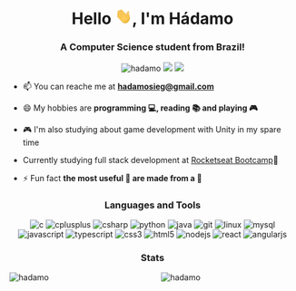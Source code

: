 <h1 align="center">Hello <img src="https://raw.githubusercontent.com/lhenrique42/lhenrique42/master/gifs/Hi.gif" width="30px">, I'm Hádamo</h1>
<h3 align="center">A Computer Science student from Brazil!</h3>


<p align="center"> <img src="https://komarev.com/ghpvc/?username=hadamo" alt="hadamo" />
<a href="https://www.linkedin.com/in/hadamo/"><img src="https://img.shields.io/badge/LinkedIn-informational?logo=linkedin"/></a>
<a href="mailto:hadamosieg@gmail.com" target="_blank"><img src="http://img.shields.io/badge/Gmail-informational?color=darkred&logo=gmail&logoColor=white"/></a>
</p>



- 📫 You can reache me at **hadamosieg@gmail.com**

- :smile: My hobbies are **programming :computer:, reading :books: and playing :video_game:**

- :video_game: I'm also studying about game development with Unity in my spare time

- Currently studying full stack development at [Rocketseat Bootcamp](https://www.rocketseat.com.br):rocket:

- ⚡ Fun fact **the most useful :panda_face: are made from a :snake:**


<h3 align="center">Languages and Tools</h3>

<p align="center">
    <img src="https://devicons.github.io/devicon/devicon.git/icons/c/c-original.svg" alt="c" width="40" height="40"/> 
    <img src="https://devicons.github.io/devicon/devicon.git/icons/cplusplus/cplusplus-original.svg" alt="cplusplus" width="40" height="40"/> 
    <img src="https://devicons.github.io/devicon/devicon.git/icons/csharp/csharp-original.svg" alt="csharp" width="40" height="40"/> 
    <img src="https://devicons.github.io/devicon/devicon.git/icons/python/python-original.svg" alt="python" width="40" height="40"/> 
    <img src="https://devicons.github.io/devicon/devicon.git/icons/java/java-original-wordmark.svg" alt="java" width="40" height="40"/> 
    <img src="https://www.vectorlogo.zone/logos/git-scm/git-scm-icon.svg" alt="git" width="40" height="40"/> 
    <img src="https://devicons.github.io/devicon/devicon.git/icons/linux/linux-original.svg" alt="linux" width="40" height="40"/>
    <img src="https://devicons.github.io/devicon/devicon.git/icons/mysql/mysql-original-wordmark.svg" alt="mysql" width="40" height="40"/> 
    <img src="https://devicons.github.io/devicon/devicon.git/icons/javascript/javascript-original.svg" alt="javascript" width="40" height="40"/> 
    <img src="https://devicons.github.io/devicon/devicon.git/icons/typescript/typescript-original.svg" alt="typescript" width="40" height="40"/>
    <img src="https://devicons.github.io/devicon/devicon.git/icons/css3/css3-original-wordmark.svg" alt="css3" width="40" height="40"/>
    <img src="https://devicons.github.io/devicon/devicon.git/icons/html5/html5-original-wordmark.svg" alt="html5" width="40" height="40"/> 
    <img src="https://devicons.github.io/devicon/devicon.git/icons/nodejs/nodejs-original-wordmark.svg" alt="nodejs" width="40" height="40"/>
    <img src="https://devicons.github.io/devicon/devicon.git/icons/react/react-original-wordmark.svg" alt="react" width="40" height="40"/> 
    <img src="https://devicons.github.io/devicon/devicon.git/icons/angularjs/angularjs-original.svg" alt="angularjs" width="40" height="40"/>
</p>


<h3 align="center">Stats</h3>

<p width="100%">
<img width="47%" align="left" src="https://github-readme-stats.vercel.app/api/top-langs/?username=hadamo&layout=compact&hide=html" alt="hadamo" />
<img width="47%" align="right" src="https://github-readme-stats.vercel.app/api?username=hadamo&show_icons=true" alt="hadamo" />
</p>
